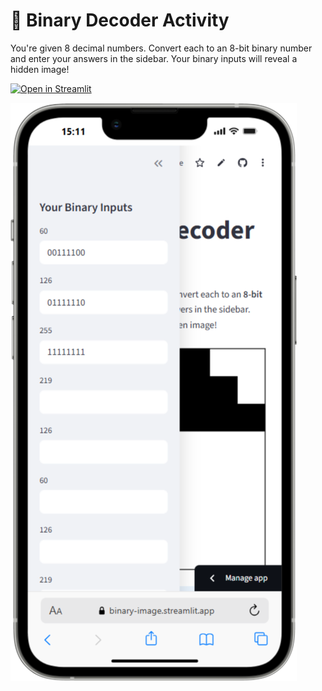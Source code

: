# 🧠 Binary Decoder Activity

You're given 8 decimal numbers. Convert each to an 8-bit binary number and enter your answers in the sidebar.
Your binary inputs will reveal a hidden image!

[![Open in Streamlit](https://static.streamlit.io/badges/streamlit_badge_black_white.svg)](https://binary-image.streamlit.app/)

![](3ae99b56-a501-470c-a25f-d79daf302b06.png)
